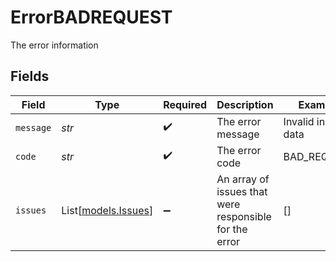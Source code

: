 # ErrorBADREQUEST

The error information


## Fields

| Field                                                  | Type                                                   | Required                                               | Description                                            | Example                                                |
| ------------------------------------------------------ | ------------------------------------------------------ | ------------------------------------------------------ | ------------------------------------------------------ | ------------------------------------------------------ |
| `message`                                              | *str*                                                  | :heavy_check_mark:                                     | The error message                                      | Invalid input data                                     |
| `code`                                                 | *str*                                                  | :heavy_check_mark:                                     | The error code                                         | BAD_REQUEST                                            |
| `issues`                                               | List[[models.Issues](../models/issues.md)]             | :heavy_minus_sign:                                     | An array of issues that were responsible for the error | []                                                     |